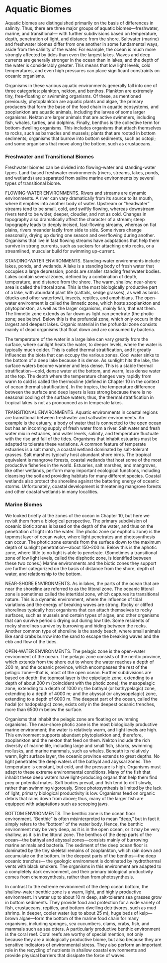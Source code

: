 # Aquatic Biomes

Aquatic biomes are distinguished primarily on the basis of differences in salinity. Thus, there are three major groups of aquatic biomes—freshwater, marine, and transitional— with further subdivisions based on temperature, depth, penetration of light, and distance from the shore. Saltwater \(marine\) and freshwater biomes differ from one another in some fundamental ways, aside from the salinity of the water. For example, the ocean is much more strongly affected by tides than even the largest lakes. Waves and deep currents are generally stronger in the ocean than in lakes, and the depth of the water is considerably greater. This means that low light levels, cold temperatures, and even high pressures can place significant constraints on oceanic organisms.

Organisms in these various aquatic environments generally fall into one of three categories: plankton, nekton, and benthos. Plankton are extremely tiny, free-floating or swimming organisms. Of these, as mentioned previously, phytoplankton are aquatic plants and algae, the primary producers that form the base of the food chain in aquatic ecosystems, and zooplankton are aquatic animals, including the larvae of some larger organisms. Nekton are larger animals that are active swimmers, including fish, whales, turtles, and dolphins. Finally, benthos is the collective term for bottom-dwelling organisms. This includes organisms that attach themselves to rocks, such as barnacles and mussels; plants that are rooted in bottom sediments; organisms that burrow into bottom sediments, such as octopi; and some organisms that move along the bottom, such as crustaceans.

### Freshwater and Transitional Biomes

Freshwater biomes can be divided into flowing-water and standing-water types. Land-based freshwater environments \(rivers, streams, lakes, ponds, and wetlands\) are separated from saline marine environments by several types of transitional biome. 

FLOWING-WATER ENVIRONMENTS. Rivers and streams are dynamic environments. A river can vary dramatically from its source to its mouth, where it empties into another body of water. Upstream or “headwater” streams tend to be small, cold, and swiftly flowing, whereas downstream rivers tend to be wider, deeper, cloudier, and not as cold. Changes in topography also dramatically affect the character of a stream; steep topography leads to deeply incised, fast-flowing streams, whereas on flat plains, rivers meander lazily from side to side. Some rivers change seasonally, drying up during one season and overflowing during another. Organisms that live in fast flowing streams have adaptations that help them survive in strong currents, such as suckers for attaching onto rocks, or a streamlined, muscular build for swimming up-current. 

STANDING-WATER ENVIRONMENTS. Standing-water environments include lakes, ponds, and wetlands. A lake is a standing body of fresh water that occupies a large depression; ponds are smaller standing freshwater bodies. Lakes contain several zones, defined by a combination of depth, temperature, and distance from the shore. The warm, shallow, near-shore area is called the littoral zone. This is the most biologically productive part of a lake, with abundant plant life \(cattails, sedge grasses\), as well as birds \(ducks and other waterfowl\), insects, reptiles, and amphibians. The open-water environment is called the limnetic zone, which hosts zooplankton and phytoplankton, as well as the larger organisms, mainly fish, that eat them. The limnetic zone extends as far down as light can penetrate \(the photic zone; see below\). Below this is the profundal zone, which only occurs in the largest and deepest lakes. Organic material in the profundal zone consists mainly of dead organisms that float down and are consumed by bacteria. 

The temperature of the water in a large lake can vary greatly from the surface, where sunlight heats the water, to deeper levels, where the water is typically much colder. This is called thermal stratification, and it greatly influences the biota that can occupy the various zones. Cool water sinks to the bottom of a deep lake because it is dense. As sunlight hits the lake, the surface waters become warmer and less dense. This is a stable thermal stratification—cold, dense water at the bottom, and warm, less dense water at the top. The depth where the temperature changes very rapidly from warm to cold is called the thermocline \(defined in Chapter 10 in the context of ocean thermal stratification\). In the tropics, the temperature difference between the surface and deep layers is less strong because there is no seasonal cooling of the surface waters; thus, the thermal stratification in tropical lakes is not as pronounced as in temperate lakes.

TRANSITIONAL ENVIRONMENTS. Aquatic environments in coastal regions are transitional between freshwater and saltwater environments. An example is the estuary, a body of water that is connected to the open ocean but has an incoming supply of fresh water from a river. Salt water and fresh water mix in estuaries, and water levels, salinity, and temperature fluctuate with the rise and fall of the tides. Organisms that inhabit estuaries must be adapted to tolerate these variations. A common feature of temperate estuaries is a salt marsh, a coastal wetland dominated by salt-tolerant grasses. Salt marshes typically host abundant shore birds. The tropical equivalent is mangrove forests, coastal wetlands that host some of the most productive fisheries in the world. Estuaries, salt marshes, and mangroves, like other wetlands, perform many important ecological functions, including cleansing the soil and providing habitats for many different species. Coastal wetlands also protect the shoreline against the battering energy of oceanic storms. Unfortunately, coastal development is threatening mangrove forests and other coastal wetlands in many localities. 

### Marine Biomes

 We looked briefly at the zones of the ocean in Chapter 10, but here we revisit them from a biological perspective. The primary subdivision of oceanic biotic zones is based on the depth of the water, and thus on the penetration of light into the water. The photic zone \(or euphotic zone\) is the topmost layer of ocean water, where light penetrates and photosynthesis can occur. The photic zone extends from the surface down to the maximum depth of sunlight penetration—about 150–200 m. Below this is the aphotic zone, where little to no light is able to penetrate. \(Sometimes a transitional zone of low light levels, called the disphotic zone, is identified between these two zones.\) Marine environments and the biotic zones they support are further categorized on the basis of distance from the shore, depth of water, and relationship to the bottom. 

NEAR-SHORE ENVIRONMENTS. As in lakes, the parts of the ocean that are near the shoreline are referred to as the littoral zone. The oceanic littoral zone is sometimes called the intertidal zone, which captures its transitional nature. This is a dynamic environment, where the influence of tidal variations and the energy of breaking waves are strong. Rocky or cliffed shorelines typically host organisms that can attach themselves to rocky surfaces, such as mussels and certain types of algae, and other organisms that can survive periodic drying out during low tide. Some residents of rocky shorelines survive by burrowing and hiding between the rocks. Another common type of shoreline is the sandy beach, where small animals like sand crabs burrow into the sand to escape the breaking waves and the ebb and flow of the tides.

OPEN-WATER ENVIRONMENTS. The pelagic zone is the open-water environment of the ocean. The pelagic zone consists of the neritic province, which extends from the shore out to where the water reaches a depth of 200 m, and the oceanic province, which encompasses the rest of the pelagic zone—that is, most of the open ocean. Further subdivisions are based on depth: the topmost layer is the epipelagic zone, extending to a depth of about 200 m \(coincident with the photic zone\); the mesopelagic zone, extending to a depth of 1000 m; the bathyal \(or bathypelagic\) zone, extending to a depth of 4000 m; and the abyssal \(or abyssopelagic\) zone, extending to a depth of 6000 m. The deepest part of the ocean, called the hadal \(or hadopelagic\) zone, exists only in the deepest oceanic trenches, more than 6500 m below the surface. 

Organisms that inhabit the pelagic zone are floating or swimming organisms. The near-shore photic zone is the most biologically productive marine environment; the water is relatively warm, and light levels are high. This environment supports abundant phytoplankton and, therefore, zooplankton and the nekton that feed on them. Nekton include the rich diversity of marine life, including large and small fish, sharks, swimming mollusks, and marine mammals, such as whales. Beneath its relatively warm, light surface layer, the oceanic province extends to great depths. No light penetrates the deep waters of the bathyal and abyssal zones. The temperature is constant, but cold, and the pressure is high. Organisms must adapt to these extreme environmental conditions. Many of the fish that inhabit these deep waters have light-producing organs that help them find prey or potential mates. Soft bodies prevail, and fish tend to drift slowly, rather than swimming vigorously. Since photosynthesis is limited by the lack of light, primary biological productivity is low. Organisms feed on organic debris that rains down from above; thus, many of the larger fish are equipped with adaptations such as scooping jaws. 

BOTTOM ENVIRONMENTS. The benthic zone is the ocean floor environment. “Benthic” is often misinterpreted to mean “deep,” but in fact it simply refers to the “bottom” of the water body. Hence, the benthic environment may be very deep, as it is in the open ocean, or it may be very shallow, as it is in the littoral zone. The benthos of the deep parts of the ocean—the bathyal and abyssal zones—consists mainly of burrowing marine animals and bacteria. The sediment of the deep ocean floor is dominated by the tiny skeletal remains of zooplankton, which rain down and accumulate on the bottom. In the deepest parts of the benthos—the deep oceanic trenches— the geologic environment is dominated by hydrothermal vents with black smokers. The organisms in this environment are adapted to a completely dark environment, and their primary biological productivity comes from chemosynthesis, rather than from photosynthesis. 

In contrast to the extreme environment of the deep ocean bottom, the shallow-water benthic zone is a warm, light, and highly productive environment. In water up to about 10 m deep, salt-tolerant sea grasses grow in bottom sediments. They provide food and protection for a wide variety of fish, crustaceans, reptiles, and bottom-dwelling detritivores, such as mud shrimp. In deeper, cooler water \(up to about 25 m\), huge beds of kelp—brown algae—form the bottom of the marine food chain for many organisms, including sponges, sea cucumbers, clams, crabs, fish, and mammals such as sea otters. A particularly productive benthic environment is the coral reef. Coral reefs are worthy of special mention, not only because they are a biologically productive biome, but also because they are sensitive indicators of environmental stress. They also perform an important role in the recycling of nutrients in shallow coastal environments and provide physical barriers that dissipate the force of waves.

